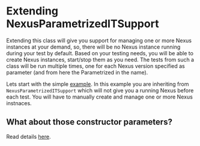 Extending NexusParametrizedITSupport
====================================

Extending this class will give you support for managing one or more Nexus instances at your demand, so, there will be no Nexus instance running during your test by default.
Based on your testing needs, you will be able to create Nexus instances, start/stop them as you need.
The tests from such a class will be run multiple times, one for each Nexus version specified as parameter (and from here the Parametrized in the name).

Lets start with the simple [example](NPITSExample01IT.java).
In this example you are inheriting from `NexusParametrizedITSupport` which will not give you a running Nexus before each test. You will have to manually create and manage one or more Nexus instnaces.

What about those constructor parameters?
----------------------------------------
Read details [here](../nrpits/Parameters.md).

